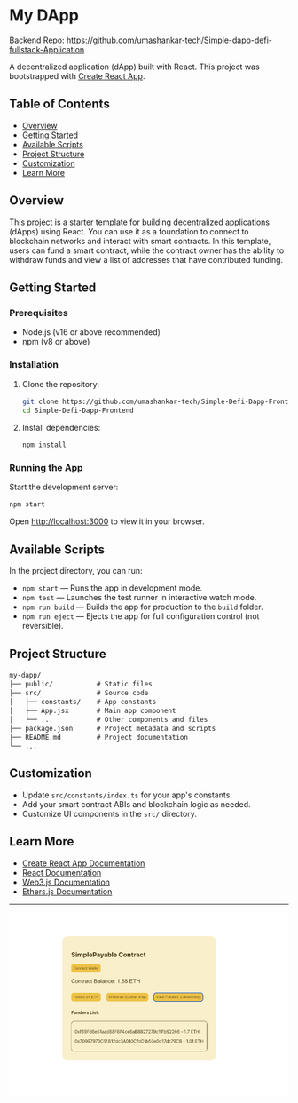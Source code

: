 # My DApp

Backend Repo: https://github.com/umashankar-tech/Simple-dapp-defi-fullstack-Application

A decentralized application (dApp) built with React. This project was bootstrapped with [Create React App](https://github.com/facebook/create-react-app).

## Table of Contents
- [Overview](#overview)
- [Getting Started](#getting-started)
- [Available Scripts](#available-scripts)
- [Project Structure](#project-structure)
- [Customization](#customization)
- [Learn More](#learn-more)

## Overview
This project is a starter template for building decentralized applications (dApps) using React. You can use it as a foundation to connect to blockchain networks and interact with smart contracts. In this template, users can fund a smart contract, while the contract owner has the ability to withdraw funds and view a list of addresses that have contributed funding.

## Getting Started

### Prerequisites
- Node.js (v16 or above recommended)
- npm (v8 or above)

### Installation
1. Clone the repository:
   ```bash
   git clone https://github.com/umashankar-tech/Simple-Defi-Dapp-Frontend.git
   cd Simple-Defi-Dapp-Frontend
   ```
2. Install dependencies:
   ```bash
   npm install
   ```

### Running the App
Start the development server:
```bash
npm start
```
Open [http://localhost:3000](http://localhost:3000) to view it in your browser.

## Available Scripts

In the project directory, you can run:

- `npm start` — Runs the app in development mode.
- `npm test` — Launches the test runner in interactive watch mode.
- `npm run build` — Builds the app for production to the `build` folder.
- `npm run eject` — Ejects the app for full configuration control (not reversible).

## Project Structure
```
my-dapp/
├── public/           # Static files
├── src/              # Source code
│   ├── constants/    # App constants
│   ├── App.jsx       # Main app component
│   └── ...           # Other components and files
├── package.json      # Project metadata and scripts
├── README.md         # Project documentation
└── ...
```

## Customization
- Update `src/constants/index.ts` for your app's constants.
- Add your smart contract ABIs and blockchain logic as needed.
- Customize UI components in the `src/` directory.

## Learn More
- [Create React App Documentation](https://facebook.github.io/create-react-app/docs/getting-started)
- [React Documentation](https://reactjs.org/)
- [Web3.js Documentation](https://web3js.readthedocs.io/) 
- [Ethers.js Documentation](https://docs.ethers.io/) 

---

![App Screenshot](image.png)
